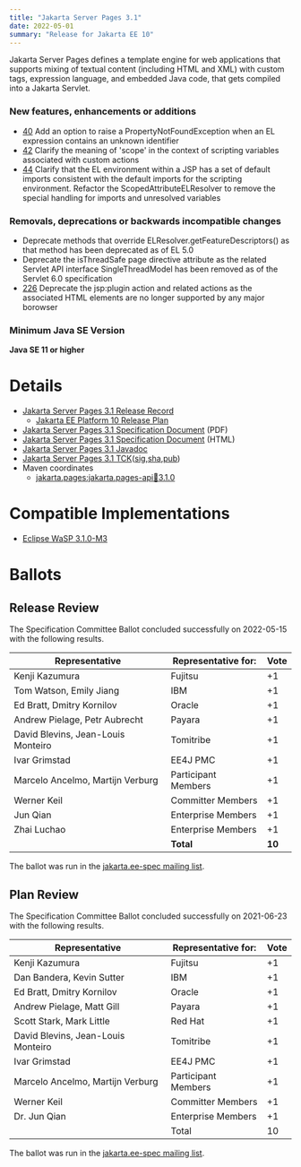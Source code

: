 ```yaml
---
title: "Jakarta Server Pages 3.1"
date: 2022-05-01
summary: "Release for Jakarta EE 10"
---
```

Jakarta Server Pages defines a template engine for web applications that supports mixing of textual content
(including HTML and XML) with custom tags, expression language, and embedded Java code, that gets compiled
into a Jakarta Servlet.

### New features, enhancements or additions
<!-- List here -->
* [40](https://github.com/eclipse-ee4j/jsp-api/issues/40) Add an option to raise a PropertyNotFoundException
when an EL expression contains an unknown identifier
* [42](https://github.com/eclipse-ee4j/jsp-api/issues/42) Clarify the meaning of 'scope' in the context of
scripting variables associated with custom actions
* [44](https://github.com/eclipse-ee4j/jsp-api/issues/44) Clarify that the EL environment within a JSP has a
set of default imports consistent with the default imports for the scripting environment. Refactor
the ScopedAttributeELResolver to remove the special handling for imports and unresolved
variables

### Removals, deprecations or backwards incompatible changes
<!-- List here -->
* Deprecate methods that override ELResolver.getFeatureDescriptors() as that method has been
deprecated as of EL 5.0
* Deprecate the isThreadSafe page directive attribute as the related Servlet API interface
SingleThreadModel has been removed as of the Servlet 6.0 specification
* [226](https://github.com/eclipse-ee4j/jsp-api/issues/226) Deprecate the jsp:plugin action and related
actions as the associated HTML elements are no longer supported by any major borowser
 
### Minimum Java SE Version
<!-- Specify the minimum required Java SE version for this specification -->
**Java SE 11 or higher**

# Details

* [Jakarta Server Pages 3.1 Release Record](https://projects.eclipse.org/projects/ee4j.jsp/releases/3.1.0)
  * [Jakarta EE Platform 10 Release Plan](https://eclipse-ee4j.github.io/jakartaee-platform/jakartaee10/JakartaEE10ReleasePlan)
* [Jakarta Server Pages 3.1 Specification Document](./jakarta-server-pages-spec-3.1.pdf) (PDF)
* [Jakarta Server Pages 3.1 Specification Document](./jakarta-server-pages-spec-3.1.html) (HTML)
* [Jakarta Server Pages 3.1 Javadoc](./apidocs)
* [Jakarta Server Pages 3.1 TCK](https://download.eclipse.org/jakartaee/pages/3.1/jakarta-pages-tck-3.1.0.zip)([sig](https://download.eclipse.org/jakartaee/pages/3.1/jakarta-pages-tck-3.1.0.zip.sig),[sha](https://download.eclipse.org/jakartaee/pages/3.1/jakarta-pages-tck-3.1.0.zip.sha256),[pub](https://jakarta.ee/specifications/jakartaee-spec-committee.pub))
* Maven coordinates
  * [jakarta.pages:jakarta.pages-api:jar:3.1.0](https://search.maven.org/artifact/jakarta.servlet.jsp/jakarta.servlet.jsp-api/3.1.0/jar)

# Compatible Implementations

* [Eclipse WaSP 3.1.0-M3](https://github.com/eclipse-ee4j/wasp)

# Ballots

## Release Review

The Specification Committee Ballot concluded successfully on 2022-05-15 with the following results.

| Representative                                 | Representative for: | Vote    |
|------------------------------------------------|---------------------|---------|
| Kenji Kazumura                                 | Fujitsu             |    +1   |
| Tom Watson, Emily Jiang                        | IBM                 |    +1   |
| Ed Bratt, Dmitry Kornilov                      | Oracle              |    +1   |
| Andrew Pielage, Petr Aubrecht                  | Payara              |    +1   |
| David Blevins, Jean-Louis Monteiro             | Tomitribe           |    +1   |
| Ivar Grimstad                                  | EE4J PMC            |    +1   |
| Marcelo Ancelmo, Martijn Verburg               | Participant Members |    +1   |
| Werner Keil                                    | Committer Members   |    +1   |
| Jun Qian                                       | Enterprise Members  |    +1   |
| Zhai Luchao                                    | Enterprise Members  |    +1   |
|                                                | **Total**           |  **10** |

The ballot was run in the [jakarta.ee-spec mailing list](https://www.eclipse.org/lists/jakarta.ee-spec/msg02456.html).


## Plan Review

The Specification Committee Ballot concluded successfully on 2021-06-23 with the following results.

| Representative                                 | Representative for: | Vote |
|------------------------------------------------|---------------------|------|
| Kenji Kazumura                                 | Fujitsu             |  +1  |
| Dan Bandera, Kevin Sutter                      | IBM                 |  +1  |
| Ed Bratt, Dmitry Kornilov                      | Oracle              |  +1  |
| Andrew Pielage, Matt Gill                      | Payara              |  +1  |
| Scott Stark, Mark Little                       | Red Hat             |  +1  |
| David Blevins, Jean-Louis Monteiro             | Tomitribe           |  +1  |
| Ivar Grimstad                                  | EE4J PMC            |  +1  |
| Marcelo Ancelmo, Martijn Verburg               | Participant Members |  +1  |
| Werner Keil                                    | Committer Members   |  +1  |
| Dr. Jun Qian                                   | Enterprise Members  |  +1  |
|                                                | Total               |  10  |

The ballot was run in the [jakarta.ee-spec mailing list](https://www.eclipse.org/lists/jakarta.ee-spec/msg01876.html).
